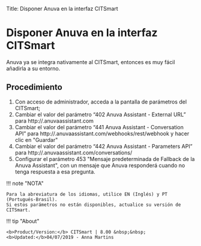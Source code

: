 Title: Disponer Anuva en la interfaz CITSmart
# Disponer Anuva en la interfaz CITSmart

Anuva ya se integra nativamente al CITSmart, entonces es muy fácil añadirla a su entorno.

## Procedimiento

1. Con acceso de administrador, acceda a la pantalla de parámetros del CITSmart;
2. Cambiar el valor del parámetro “402 Anuva Assistant - External URL” para http://<nombre-de-su-workspace>.anuvaassistant.com
3. Cambiar el valor del parámetro “441 Anuva Assistant - Conversation API” para http://<nombre-de-su-workspace><sigla-idioma>.anuvaassistant.com/webhooks/rest/webhook y hacer clic en "Guardar"
4. Cambiar el valor del parámetro “442 Anuva Assistant - Parameters API” para http://<nombre-de-su-workspace><sigla-idioma>.anuvaassistant.com/conversations/
5. Configurar el parámetro 453 "Mensaje predeterminada de Fallback de la Anuva Assistant", con un mensaje que Anuva responderá cuando no tenga respuesta a esa pregunta.

!!! note "NOTA"
    
    Para la abreviatura de los idiomas, utilice EN (Inglés) y PT (Portugués-Brasil).
    Si estos parámetros no están disponibles, actualice su versión de CITSmart.
   
 
!!! tip "About"

    <b>Product/Version:</b> CITSmart | 8.00 &nbsp;&nbsp;
    <b>Updated:</b>04/07/2019 - Anna Martins
